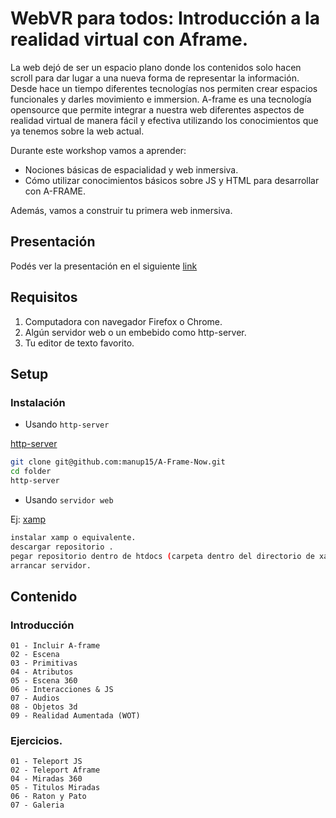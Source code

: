 # WebVR para todos: Introducción a la realidad virtual con Aframe.


La web dejó de ser un espacio plano donde los contenidos solo hacen scroll para dar lugar a una nueva forma de representar la información. Desde hace un tiempo diferentes tecnologías nos permiten crear espacios funcionales y darles movimiento e immersion.
A-frame es una tecnología opensource que permite integrar a nuestra web diferentes aspectos de realidad virtual de manera fácil y efectiva utilizando los conocimientos que ya tenemos sobre la web actual.

Durante este workshop vamos a aprender:<br/>
* Nociones básicas de espacialidad y web inmersiva. <br/>
* Cómo utilizar conocimientos básicos sobre JS y HTML para desarrollar con A-FRAME. <br/>

Además, vamos a construir tu primera web inmersiva.

## Presentación

Podés ver la presentación en el siguiente [link](https://docs.google.com/presentation/d/192i4LUN6XoGVGryFdnWHuh8G9w4CBXqkStRSVpV7few/edit#slide=id.g117614edec_0_101)

## Requisitos
1. Computadora con navegador Firefox o Chrome.
2. Algún servidor web o un embebido como http-server.
3. Tu editor de texto favorito.

## Setup

### Instalación

* Usando `http-server`

[http-server](https://www.npmjs.com/package/http-server)
```bash
git clone git@github.com:manup15/A-Frame-Now.git
cd folder
http-server
```

* Usando `servidor web`

Ej: [xamp](https://www.apachefriends.org/es/index.html)

```bash
instalar xamp o equivalente.
descargar repositorio .
pegar repositorio dentro de htdocs (carpeta dentro del directorio de xamp)
arrancar servidor.
```

## Contenido

### Introducción
    
    01 - Incluir A-frame
    02 - Escena
    03 - Primitivas
    04 - Atributos
    05 - Escena 360
    06 - Interacciones & JS
    07 - Audios
    08 - Objetos 3d
    09 - Realidad Aumentada (WOT)

### Ejercicios.

    01 - Teleport JS
    02 - Teleport Aframe
    04 - Miradas 360
    05 - Titulos Miradas
    06 - Raton y Pato
    07 - Galeria
